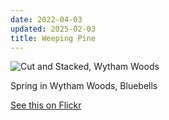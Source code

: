 ```yaml
---
date: 2022-04-03
updated: 2025-02-03
title: Weeping Pine
---
```


![Cut and Stacked, Wytham Woods](https://live.staticflickr.com/65535/52027755804_93017c29ad_h_d.jpg)

Spring in Wytham Woods, Bluebells

[See this on Flickr](https://flic.kr/p/2ngvRbu)